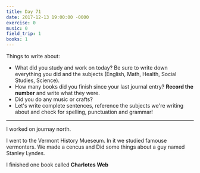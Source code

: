 ```yaml
---
title: Day 71
date: 2017-12-13 19:00:00 -0000
exercise: 0
music: 0
field_trip: 1
books: 1
---
```

Things to write about:

* What did you study and work on today? Be sure to write down everything you did and the subjects (English, Math, Health, Social Studies, Science).
* How many books did you finish since your last journal entry? **Record the number** and write what they were.
* Did you do any music or crafts?
* Let's write complete sentences, reference the subjects we're writing about and check for spelling, punctuation and grammar!

***

I worked on journay north.

I went to the Vermont History Mueseum. In it we studied famouse vermonters. We made a cencus and Did some things about a guy named Stanley Lyndes.

I finished one book called **Charlotes Web** 
